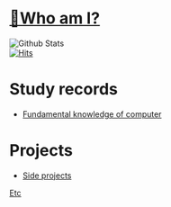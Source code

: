 # [🌟Who am I?](https://github.com/vacu9708/WHO-AM-I/blob/main/README.md)
![Github Stats](https://github-readme-stats.vercel.app/api?username=vacu9708&show_icons=true)<br>
[![Hits](https://hits.seeyoufarm.com/api/count/incr/badge.svg?url=https%3A%2F%2Fgithub.com%2Fvacu9708&count_bg=%2379C83D&title_bg=%23555555&icon=&icon_color=%23E7E7E7&title=hits&edge_flat=false)](https://hits.seeyoufarm.com)<br>

# Study records
- [Fundamental knowledge of computer](https://github.com/vacu9708/Fundamental-knowledge)

# Projects
- [Side projects](https://github.com/vacu9708/Toy-projects)

[Etc](https://github.com/vacu9708/Tools-etc)
